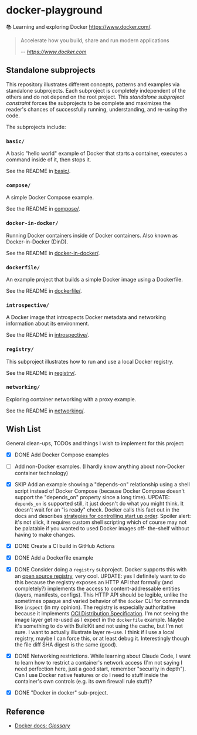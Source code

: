 # docker-playground

📚 Learning and exploring Docker <https://www.docker.com/>.

> Accelerate how you build, share and run modern applications
>
> -- <cite>https://www.docker.com</cite>


## Standalone subprojects

This repository illustrates different concepts, patterns and examples via standalone subprojects. Each subproject is
completely independent of the others and do not depend on the root project. This _standalone subproject constraint_
forces the subprojects to be complete and maximizes the reader's chances of successfully running, understanding, and
re-using the code.

The subprojects include:


### `basic/`

A basic "hello world" example of Docker that starts a container, executes a command inside of it, then stops it.

See the README in [basic/](basic/).


### `compose/`

A simple Docker Compose example.

See the README in [compose/](compose/).


### `docker-in-docker/`

Running Docker containers inside of Docker containers. Also known as Docker-in-Docker (DinD).

See the README in [docker-in-docker/](docker-in-docker/).


### `dockerfile/`

An example project that builds a simple Docker image using a Dockerfile.

See the README in [dockerfile/](dockerfile/).


### `introspective/`

A Docker image that introspects Docker metadata and networking information about its environment.

See the README in [introspective/](introspective/).


### `registry/`

This subproject illustrates how to run and use a local Docker registry.

See the README in [registry/](registry/).


### `networking/`

Exploring container networking with a proxy example.

See the README in [networking/](networking/).


## Wish List

General clean-ups, TODOs and things I wish to implement for this project:

* [x] DONE Add Docker Compose examples
* [ ] Add non-Docker examples. (I hardly know anything about non-Docker container technology)
* [x] SKIP Add an example showing a "depends-on" relationship using a shell script instead of Docker Compose (because Docker Compose
  doesn't support the "depends_on" property since a long time). UPDATE: `depends_on` is supported still, it just doesn't
  do what you might think. It doesn't wait for an "is ready" check. Docker calls this fact out in the docs and describes
  [strategies for controlling start up order](https://docs.docker.com/compose/startup-order/). Spoiler alert: it's not
  slick, it requires custom shell scripting which of course may not be palatable if you wanted to used Docker images off-
  the-shelf without having to make changes.
* [x] DONE Create a CI build in GitHub Actions
* [x] DONE Add a Dockerfile example
* [x] DONE Consider doing a `registry` subproject. Docker supports this with an [open source registry](https://github.com/distribution/distribution),
  very cool. UPDATE: yes I definitely want to do this because the registry exposes an HTTP API that formally
  (and completely?) implements the access to content-addressable entities (layers, manifests, configs). This HTTP API
  should be legible, unlike the sometimes opaque and varied behavior of the `docker` CLI for commands like `inspect` (in
  my opinion). The registry is especially authoritative because it implements [OCI Distribution Specification](https://github.com/opencontainers/distribution-spec).
  I'm not seeing the image layer get re-used as I expect in the `dockerfile` example. Maybe it's something to do with
  BuildKit and not using the cache, but I'm not sure. I want to actually illustrate layer re-use. I think if I use a local
  registry, maybe I can force this, or at least debug it. Interestingly though the file diff SHA digest is the same
  (good).
* [x] DONE Networking restrictions. While learning about Claude Code, I want to learn how to restrict a container's network
  access (I'm not saying I need perfection here, just a good start, remember "security in depth"). Can I use Docker
  native features or do I need to stuff inside the container's own controls (e.g. its own firewall rule stuff)?
* [x] DONE "Docker in docker" sub-project.


## Reference

* [Docker docs: *Glossary*](https://docs.docker.com/glossary/)
